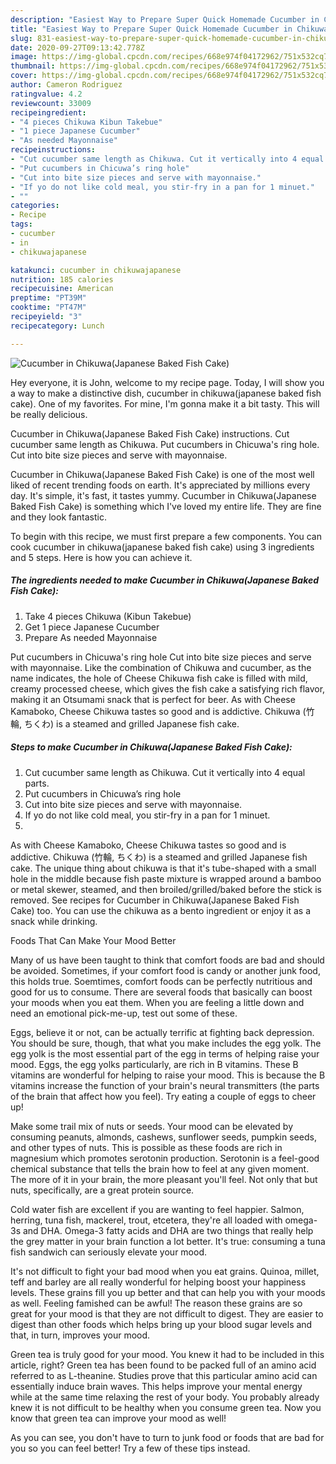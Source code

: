 ```yaml
---
description: "Easiest Way to Prepare Super Quick Homemade Cucumber in Chikuwa(Japanese Baked Fish Cake)"
title: "Easiest Way to Prepare Super Quick Homemade Cucumber in Chikuwa(Japanese Baked Fish Cake)"
slug: 831-easiest-way-to-prepare-super-quick-homemade-cucumber-in-chikuwajapanese-baked-fish-cake
date: 2020-09-27T09:13:42.778Z
image: https://img-global.cpcdn.com/recipes/668e974f04172962/751x532cq70/cucumber-in-chikuwajapanese-baked-fish-cake-recipe-main-photo.jpg
thumbnail: https://img-global.cpcdn.com/recipes/668e974f04172962/751x532cq70/cucumber-in-chikuwajapanese-baked-fish-cake-recipe-main-photo.jpg
cover: https://img-global.cpcdn.com/recipes/668e974f04172962/751x532cq70/cucumber-in-chikuwajapanese-baked-fish-cake-recipe-main-photo.jpg
author: Cameron Rodriguez
ratingvalue: 4.2
reviewcount: 33009
recipeingredient:
- "4 pieces Chikuwa Kibun Takebue"
- "1 piece Japanese Cucumber"
- "As needed Mayonnaise"
recipeinstructions:
- "Cut cucumber same length as Chikuwa. Cut it vertically into 4 equal parts."
- "Put cucumbers in Chicuwa’s ring hole"
- "Cut into bite size pieces and serve with mayonnaise."
- "If yo do not like cold meal, you stir-fry in a pan for 1 minuet."
- ""
categories:
- Recipe
tags:
- cucumber
- in
- chikuwajapanese

katakunci: cucumber in chikuwajapanese 
nutrition: 185 calories
recipecuisine: American
preptime: "PT39M"
cooktime: "PT47M"
recipeyield: "3"
recipecategory: Lunch

---
```



![Cucumber in Chikuwa(Japanese Baked Fish Cake)](https://img-global.cpcdn.com/recipes/668e974f04172962/751x532cq70/cucumber-in-chikuwajapanese-baked-fish-cake-recipe-main-photo.jpg)

Hey everyone, it is John, welcome to my recipe page. Today, I will show you a way to make a distinctive dish, cucumber in chikuwa(japanese baked fish cake). One of my favorites. For mine, I'm gonna make it a bit tasty. This will be really delicious.

Cucumber in Chikuwa(Japanese Baked Fish Cake) instructions. Cut cucumber same length as Chikuwa. Put cucumbers in Chicuwa&#39;s ring hole. Cut into bite size pieces and serve with mayonnaise.

Cucumber in Chikuwa(Japanese Baked Fish Cake) is one of the most well liked of recent trending foods on earth. It's appreciated by millions every day. It's simple, it's fast, it tastes yummy. Cucumber in Chikuwa(Japanese Baked Fish Cake) is something which I've loved my entire life. They are fine and they look fantastic.


To begin with this recipe, we must first prepare a few components. You can cook cucumber in chikuwa(japanese baked fish cake) using 3 ingredients and 5 steps. Here is how you can achieve it.

<!--inarticleads1-->

##### The ingredients needed to make Cucumber in Chikuwa(Japanese Baked Fish Cake):

1. Take 4 pieces Chikuwa (Kibun Takebue)
1. Get 1 piece Japanese Cucumber
1. Prepare As needed Mayonnaise


Put cucumbers in Chicuwa&#39;s ring hole Cut into bite size pieces and serve with mayonnaise. Like the combination of Chikuwa and cucumber, as the name indicates, the hole of Cheese Chikuwa fish cake is filled with mild, creamy processed cheese, which gives the fish cake a satisfying rich flavor, making it an Otsumami snack that is perfect for beer. As with Cheese Kamaboko, Cheese Chikuwa tastes so good and is addictive. Chikuwa (竹輪, ちくわ) is a steamed and grilled Japanese fish cake. 

<!--inarticleads2-->

##### Steps to make Cucumber in Chikuwa(Japanese Baked Fish Cake):

1. Cut cucumber same length as Chikuwa. Cut it vertically into 4 equal parts.
1. Put cucumbers in Chicuwa’s ring hole
1. Cut into bite size pieces and serve with mayonnaise.
1. If yo do not like cold meal, you stir-fry in a pan for 1 minuet.
1. 


As with Cheese Kamaboko, Cheese Chikuwa tastes so good and is addictive. Chikuwa (竹輪, ちくわ) is a steamed and grilled Japanese fish cake. The unique thing about chikuwa is that it&#39;s tube-shaped with a small hole in the middle because fish paste mixture is wrapped around a bamboo or metal skewer, steamed, and then broiled/grilled/baked before the stick is removed. See recipes for Cucumber in Chikuwa(Japanese Baked Fish Cake) too. You can use the chikuwa as a bento ingredient or enjoy it as a snack while drinking. 

Foods That Can Make Your Mood Better


Many of us have been taught to think that comfort foods are bad and should be avoided. Sometimes, if your comfort food is candy or another junk food, this holds true. Soemtimes, comfort foods can be perfectly nutritious and good for us to consume. There are several foods that basically can boost your moods when you eat them. When you are feeling a little down and need an emotional pick-me-up, test out some of these.

Eggs, believe it or not, can be actually terrific at fighting back depression. You should be sure, though, that what you make includes the egg yolk. The egg yolk is the most essential part of the egg in terms of helping raise your mood. Eggs, the egg yolks particularly, are rich in B vitamins. These B vitamins are wonderful for helping to raise your mood. This is because the B vitamins increase the function of your brain's neural transmitters (the parts of the brain that affect how you feel). Try eating a couple of eggs to cheer up!

Make some trail mix of nuts or seeds. Your mood can be elevated by consuming peanuts, almonds, cashews, sunflower seeds, pumpkin seeds, and other types of nuts. This is possible as these foods are rich in magnesium which promotes serotonin production. Serotonin is a feel-good chemical substance that tells the brain how to feel at any given moment. The more of it in your brain, the more pleasant you'll feel. Not only that but nuts, specifically, are a great protein source.

Cold water fish are excellent if you are wanting to feel happier. Salmon, herring, tuna fish, mackerel, trout, etcetera, they're all loaded with omega-3s and DHA. Omega-3 fatty acids and DHA are two things that really help the grey matter in your brain function a lot better. It's true: consuming a tuna fish sandwich can seriously elevate your mood. 

It's not difficult to fight your bad mood when you eat grains. Quinoa, millet, teff and barley are all really wonderful for helping boost your happiness levels. These grains fill you up better and that can help you with your moods as well. Feeling famished can be awful! The reason these grains are so great for your mood is that they are not difficult to digest. They are easier to digest than other foods which helps bring up your blood sugar levels and that, in turn, improves your mood.

Green tea is truly good for your mood. You knew it had to be included in this article, right? Green tea has been found to be packed full of an amino acid referred to as L-theanine. Studies prove that this particular amino acid can essentially induce brain waves. This helps improve your mental energy while at the same time relaxing the rest of your body. You probably already knew it is not difficult to be healthy when you consume green tea. Now you know that green tea can improve your mood as well!

As you can see, you don't have to turn to junk food or foods that are bad for you so you can feel better! Try  a few  of  these  tips  instead.

